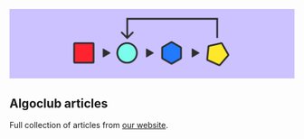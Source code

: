![](images/banner.png)

## Algoclub articles

Full collection of articles from [our website](https://algoclub.xyz/).
